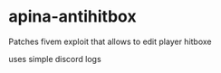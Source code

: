 # apina-antihitbox

Patches fivem exploit that allows to edit player hitboxe

uses simple discord logs
